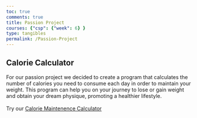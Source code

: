 ```yaml
---
toc: true
comments: true
title: Passion Project
courses: {"csp": {"week": 6} }
type: tangibles
permalink: /Passion-Project
---
```


## Calorie Calculator
For our passion project we decided to create a program that calculates the number of calories you need to consume each day in order to maintain your weight. This program can help you on your journey to lose or gain weight and obtain your dream physique, promoting a healthier lifestyle.
<br>
<br>
Try our [Calorie Maintenence Calculator](caloriecalculator)